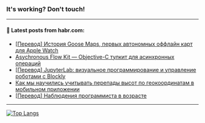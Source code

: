 ### It's working? Don't touch!

---
<!--
#### 🛠️ Technical stack:

![C++](https://img.shields.io/badge/C++-informational?logo=c%2B%2B&style=flat&logoColor=white&color=9C033A)
![Java](https://img.shields.io/badge/Java-informational?logo=java&style=flat&logoColor=white&color=007396)
![Kotlin](https://img.shields.io/badge/Kotlin-informational?logo=Kotlin&style=flat&logoColor=white&color=0095D5)
![JS](https://img.shields.io/badge/JS-informational?logo=javaScript&style=flat&logoColor=black&color=F7Df1E) <br>
![HTML5](https://img.shields.io/badge/HTML5-informational?logo=html5&style=flat&logoColor=white&color=E34F26)
![CSS3](https://img.shields.io/badge/CSS3-informational?logo=css3&style=flat&logoColor=white&color=157286)
![Sass](https://img.shields.io/badge/Saas-informational?logo=sass&style=flat&logoColor=white&color=hotpink)
![PHP](https://img.shields.io/badge/PHP-informational?logo=php&style=flat&logoColor=white&color=777BB4) <br>
![WebPAck](https://img.shields.io/badge/WebPack-informational?logo=webPack&style=flat&logoColor=white&color=FF6F00)
![Bootstrap](https://img.shields.io/badge/Bootstrap-informational?logo=Bootstrap&style=flat&logoColor=white&color=7952B3)
![MySQL](https://img.shields.io/badge/MySQL-informational?logo=MySQL&style=flat&logoColor=white&color=00f) <br>
![NodeJS](https://img.shields.io/badge/NodeJS-informational?logo=node.js&style=flat&logoColor=white&color=43853D)
![Spring](https://img.shields.io/badge/Spring-informational?logo=Spring&style=flat&logoColor=white&color=0A9EDC)
![Angular](https://img.shields.io/badge/Vue-informational?logo=vue.js&style=flat&logoColor=white&color=red)
![Git](https://img.shields.io/badge/Git-informational?logo=git&style=flat&logoColor=white&color=darkorange)

___
-->

#### 💬 Latest posts from habr.com:

<!-- BLOG-POST-LIST:START -->
- [[Перевод] История Goose Maps, первых автономных оффлайн карт для Apple Watch](https://habr.com/ru/post/690506/?utm_source=habrahabr&utm_medium=rss&utm_campaign=690506)
- [Asychronous Flow Kit — Objective-C тулкит для асинхронных операций](https://habr.com/ru/post/690484/?utm_source=habrahabr&utm_medium=rss&utm_campaign=690484)
- [[Перевод] JupyterLab: визуальное программирование и управление роботами с Blockly](https://habr.com/ru/post/690362/?utm_source=habrahabr&utm_medium=rss&utm_campaign=690362)
- [Как мы научились учитывать перепады высот по геокоординатам в мобильном приложении](https://habr.com/ru/post/690448/?utm_source=habrahabr&utm_medium=rss&utm_campaign=690448)
- [[Перевод] Наблюдения программиста в возрасте](https://habr.com/ru/post/690406/?utm_source=habrahabr&utm_medium=rss&utm_campaign=690406)
<!-- BLOG-POST-LIST:END -->

---

[![Top Langs](https://github-readme-stats.vercel.app/api/top-langs/?username=zloylis&layout=compact&hide_border=true&theme=dracula)](https://github.com/zloylis)
